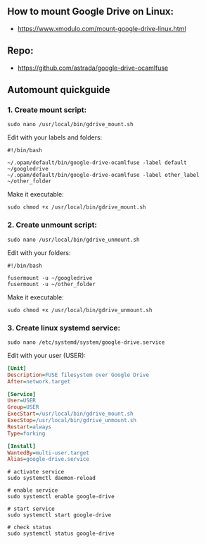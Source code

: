 ## How to mount Google Drive on Linux:
- https://www.xmodulo.com/mount-google-drive-linux.html

## Repo:
- https://github.com/astrada/google-drive-ocamlfuse


## Automount quickguide

### 1. Create mount script:

```shell
sudo nano /usr/local/bin/gdrive_mount.sh
```

Edit with your labels and folders:

```shell
#!/bin/bash

~/.opam/default/bin/google-drive-ocamlfuse -label default ~/googledrive
~/.opam/default/bin/google-drive-ocamlfuse -label other_label ~/other_folder
```

Make it executable:
```
sudo chmod +x /usr/local/bin/gdrive_mount.sh
```

### 2. Create unmount script:

```shell
sudo nano /usr/local/bin/gdrive_unmount.sh
```

Edit with your folders:

```shell
#!/bin/bash

fusermount -u ~/googledrive
fusermount -u ~/other_folder
```

Make it executable:
```
sudo chmod +x /usr/local/bin/gdrive_unmount.sh
```


### 3. Create linux systemd service:

```shell
sudo nano /etc/systemd/system/google-drive.service
```

Edit with your user (USER):

```ini
[Unit]
Description=FUSE filesystem over Google Drive
After=network.target

[Service]
User=USER
Group=USER
ExecStart=/usr/local/bin/gdrive_mount.sh
ExecStop=/usr/local/bin/gdrive_unmount.sh
Restart=always
Type=forking

[Install]
WantedBy=multi-user.target
Alias=google-drive.service
```


```shell
# activate service
sudo systemctl daemon-reload

# enable service
sudo systemctl enable google-drive

# start service
sudo systemctl start google-drive

# check status
sudo systemctl status google-drive
```